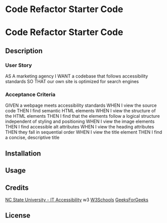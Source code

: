# Code Refactor Starter Code
# Code Refactor Starter Code

## Description
### User Story
AS A marketing agency
I WANT a codebase that follows accessibility standards
SO THAT our own site is optimized for search engines

### Acceptance Criteria
GIVEN a webpage meets accessibility standards
WHEN I view the source code
THEN I find semantic HTML elements
WHEN I view the structure of the HTML elements
THEN I find that the elements follow a logical structure independent of styling and positioning
WHEN I view the image elements
THEN I find accessible alt attributes
WHEN I view the heading attributes
THEN they fall in sequential order
WHEN I view the title element
THEN I find a concise, descriptive title

## Installation


## Usage


## Credits
[NC State University - IT Accessibility](https://accessibility.oit.ncsu.edu/it-accessibility-at-nc-state/developers/accessibility-handbook/alternative-text/)
w3
[W3Schools](https://www.w3schools.com/)
[GeeksForGeeks](https://www.geeksforgeeks.org/what-is-the-difference-between-section-and-div-tags-in-html/#)


## License

